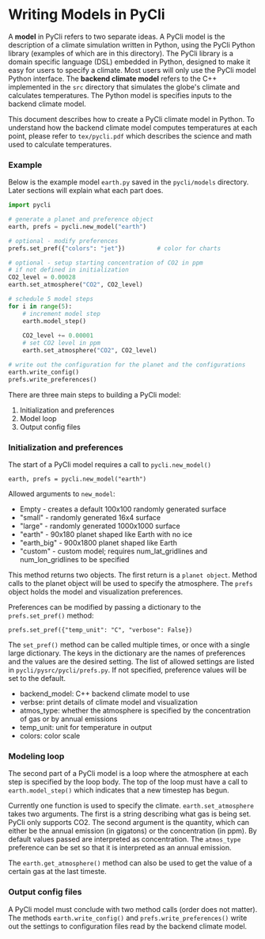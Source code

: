 # Writing Models in PyCli

A **model** in PyCli refers to two separate ideas. A PyCli model is the 
description of a climate simulation written in Python, using the
PyCli Python library (examples of which are in this directory). 
The PyCli library is a domain specific language (DSL) embedded in Python, designed 
to make it easy for users to specify a climate. Most users will only use the
PyCli model Python interface. The **backend climate model** refers to the C++ implemented 
in the `src` directory that simulates the globe's climate and calculates temperatures. 
The Python model is specifies inputs to the backend climate model.

This document describes how to create a PyCli climate model in
Python. To understand how the backend climate model computes temperatures at
each point, please refer to `tex/pycli.pdf` which describes the science and
math used to calculate temperatures.

### Example
Below is the example model `earth.py` saved in the `pycli/models` directory.
Later sections will explain what each part does.

```python
import pycli

# generate a planet and preference object
earth, prefs = pycli.new_model("earth")

# optional - modify preferences
prefs.set_pref({"colors": "jet"})         # color for charts

# optional - setup starting concentration of CO2 in ppm
# if not defined in initialization
CO2_level = 0.00028
earth.set_atmosphere("CO2", CO2_level)

# schedule 5 model steps
for i in range(5):
    # increment model step 
    earth.model_step()
 
    CO2_level += 0.00001
    # set CO2 level in ppm
    earth.set_atmosphere("CO2", CO2_level)

# write out the configuration for the planet and the configurations
earth.write_config()
prefs.write_preferences()
```

There are three main steps to building a PyCli model:
1. Initialization and preferences
2. Model loop
3. Output config files

### Initialization and preferences
The start of a PyCli model requires a call to `pycli.new_model()`

```
earth, prefs = pycli.new_model("earth")
```

Allowed arguments to `new_model`:
* Empty - creates a default 100x100 randomly generated surface
* "small" - randomly generated 16x4 surface
* "large" - randomly generated 1000x1000 surface
* "earth" - 90x180 planet shaped like Earth with no ice
* "earth_big" - 900x1800 planet shaped like Earth
* "custom" - custom model; requires num_lat_gridlines and num_lon_gridlines to
             be specified

This method returns two objects. The first return is a `planet object`. Method
calls to the planet object will be used to specify the atmosphere. The
`prefs` object holds the model and visualization preferences.

Preferences can be modified by passing a dictionary to the `prefs.set_pref()`
method:

```
prefs.set_pref({"temp_unit": "C", "verbose": False})
```

The `set_pref()` method can be called multiple times, or once with a single
large dictionary. The keys in the dictionary are the names of preferences
and the values are the desired setting. The list of allowed settings are listed
in `pycli/pysrc/pycli/prefs.py`. If not specified, preference values will
be set to the default.

* backend_model: C++ backend climate model to use
* verbse: print details of climate model and visualization
* atmos_type: whether the atmosphere is specified by the concentration of
gas or by annual emissions
* temp_unit: unit for temperature in output
* colors: color scale

### Modeling loop
The second part of a PyCli model is a loop where the atmosphere at each step
is specified by the loop body. The top of the loop must have a call to
`earth.model_step()` which indicates that a new timestep has begun.

Currently one function is used to specify the climate. `earth.set_atmosphere`
takes two arguments. The first is a string describing what gas is being set.
PyCli only supports CO2. The second argument is the quantity, which can either
be the annual emission (in gigatons) or the concentration (in ppm). By default
values passed are interpreted as concentration. The `atmos_type` preference
can be set so that it is interpreted as an annual emission.

The `earth.get_atmosphere()` method can also be used to get the value of a
certain gas at the last timeste.

### Output config files
A PyCli model must conclude with two method calls (order does not matter). The
methods `earth.write_config()` and `prefs.write_preferences()` write out the 
settings to configuration files read by the backend climate model.


